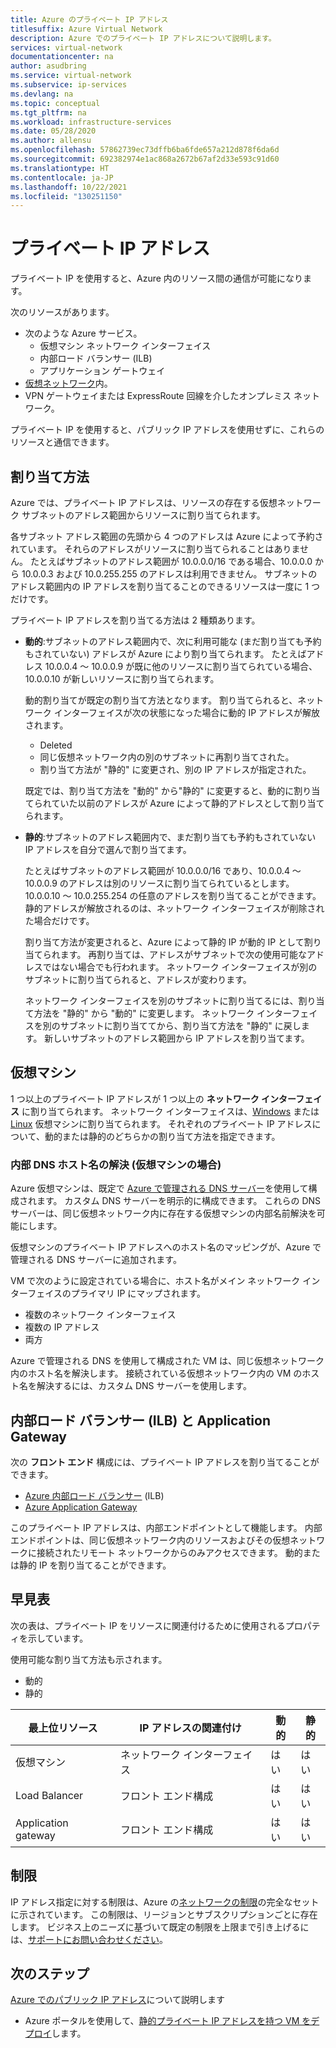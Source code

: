 ```yaml
---
title: Azure のプライベート IP アドレス
titlesuffix: Azure Virtual Network
description: Azure でのプライベート IP アドレスについて説明します。
services: virtual-network
documentationcenter: na
author: asudbring
ms.service: virtual-network
ms.subservice: ip-services
ms.devlang: na
ms.topic: conceptual
ms.tgt_pltfrm: na
ms.workload: infrastructure-services
ms.date: 05/28/2020
ms.author: allensu
ms.openlocfilehash: 57862739ec73dffb6ba6fde657a212d878f6da6d
ms.sourcegitcommit: 692382974e1ac868a2672b67af2d33e593c91d60
ms.translationtype: HT
ms.contentlocale: ja-JP
ms.lasthandoff: 10/22/2021
ms.locfileid: "130251150"
---
```

# <a name="private-ip-addresses"></a>プライベート IP アドレス
プライベート IP を使用すると、Azure 内のリソース間の通信が可能になります。 

次のリソースがあります。
* 次のような Azure サービス。
    * 仮想マシン ネットワーク インターフェイス
    * 内部ロード バランサー (ILB)
    * アプリケーション ゲートウェイ
* [仮想ネットワーク](../../virtual-network/virtual-networks-overview.md)内。
* VPN ゲートウェイまたは ExpressRoute 回線を介したオンプレミス ネットワーク。

プライベート IP を使用すると、パブリック IP アドレスを使用せずに、これらのリソースと通信できます。

## <a name="allocation-method"></a>割り当て方法

Azure では、プライベート IP アドレスは、リソースの存在する仮想ネットワーク サブネットのアドレス範囲からリソースに割り当てられます。

各サブネット アドレス範囲の先頭から 4 つのアドレスは Azure によって予約されています。 それらのアドレスがリソースに割り当てられることはありません。 たとえばサブネットのアドレス範囲が 10.0.0.0/16 である場合、10.0.0.0 から 10.0.0.3 および 10.0.255.255 のアドレスは利用できません。 サブネットのアドレス範囲内の IP アドレスを割り当てることのできるリソースは一度に 1 つだけです。 

プライベート IP アドレスを割り当てる方法は 2 種類あります。

- **動的**:サブネットのアドレス範囲内で、次に利用可能な (まだ割り当ても予約もされていない) アドレスが Azure により割り当てられます。 たとえばアドレス 10.0.0.4 ～ 10.0.0.9 が既に他のリソースに割り当てられている場合、10.0.0.10 が新しいリソースに割り当てられます。 

    動的割り当てが既定の割り当て方法となります。 割り当てられると、ネットワーク インターフェイスが次の状態になった場合に動的 IP アドレスが解放されます。
    
    * Deleted
    * 同じ仮想ネットワーク内の別のサブネットに再割り当てされた。
    * 割り当て方法が "静的" に変更され、別の IP アドレスが指定された。 
    
    既定では、割り当て方法を "動的" から"静的" に変更すると、動的に割り当てられていた以前のアドレスが Azure によって静的アドレスとして割り当てられます。

- **静的**:サブネットのアドレス範囲内で、まだ割り当ても予約もされていない IP アドレスを自分で選んで割り当てます。 

    たとえばサブネットのアドレス範囲が 10.0.0.0/16 であり、10.0.0.4 ～ 10.0.0.9 のアドレスは別のリソースに割り当てられているとします。 10.0.0.10 ～ 10.0.255.254 の任意のアドレスを割り当てることができます。 静的アドレスが解放されるのは、ネットワーク インターフェイスが削除された場合だけです。 
    
    割り当て方法が変更されると、Azure によって静的 IP が動的 IP として割り当てられます。 再割り当ては、アドレスがサブネットで次の使用可能なアドレスではない場合でも行われます。 ネットワーク インターフェイスが別のサブネットに割り当てられると、アドレスが変わります。
    
    ネットワーク インターフェイスを別のサブネットに割り当てるには、割り当て方法を "静的" から "動的" に変更します。 ネットワーク インターフェイスを別のサブネットに割り当ててから、割り当て方法を "静的" に戻します。 新しいサブネットのアドレス範囲から IP アドレスを割り当てます。
    
## <a name="virtual-machines"></a>仮想マシン

1 つ以上のプライベート IP アドレスが 1 つ以上の **ネットワーク インターフェイス** に割り当てられます。 ネットワーク インターフェイスは、[Windows](../../virtual-machines/windows/overview.md?toc=%2fazure%2fvirtual-network%2ftoc.json) または [Linux](../../virtual-machines/linux/overview.md?toc=%2fazure%2fvirtual-network%2ftoc.json) 仮想マシンに割り当てられます。 それぞれのプライベート IP アドレスについて、動的または静的のどちらかの割り当て方法を指定できます。

### <a name="internal-dns-hostname-resolution-for-virtual-machines"></a>内部 DNS ホスト名の解決 (仮想マシンの場合)

Azure 仮想マシンは、既定で [Azure で管理される DNS サーバー](../../virtual-network/virtual-networks-name-resolution-for-vms-and-role-instances.md#azure-provided-name-resolution)を使用して構成されます。 カスタム DNS サーバーを明示的に構成できます。 これらの DNS サーバーは、同じ仮想ネットワーク内に存在する仮想マシンの内部名前解決を可能にします。

仮想マシンのプライベート IP アドレスへのホスト名のマッピングが、Azure で管理される DNS サーバーに追加されます。 

VM で次のように設定されている場合に、ホスト名がメイン ネットワーク インターフェイスのプライマリ IP にマップされます。

* 複数のネットワーク インターフェイス
* 複数の IP アドレス
* 両方

Azure で管理される DNS を使用して構成された VM は、同じ仮想ネットワーク内のホスト名を解決します。 接続されている仮想ネットワーク内の VM のホスト名を解決するには、カスタム DNS サーバーを使用します。

## <a name="internal-load-balancers-ilb--application-gateways"></a>内部ロード バランサー (ILB) と Application Gateway

次の **フロント エンド** 構成には、プライベート IP アドレスを割り当てることができます。

* [Azure 内部ロード バランサー](../../load-balancer/load-balancer-overview.md?toc=%2fazure%2fvirtual-network%2ftoc.json) (ILB)
* [Azure Application Gateway](../../application-gateway/overview.md?toc=%2fazure%2fvirtual-network%2ftoc.json) 

このプライベート IP アドレスは、内部エンドポイントとして機能します。 内部エンドポイントは、同じ仮想ネットワーク内のリソースおよびその仮想ネットワークに接続されたリモート ネットワークからのみアクセスできます。 動的または静的 IP を割り当てることができます。

## <a name="at-a-glance"></a>早見表
次の表は、プライベート IP をリソースに関連付けるために使用されるプロパティを示しています。 

使用可能な割り当て方法も示されます。

* 動的
* 静的

| 最上位リソース | IP アドレスの関連付け | 動的 | 静的 |
| --- | --- | --- | --- |
| 仮想マシン |ネットワーク インターフェイス |はい |はい |
| Load Balancer |フロント エンド構成 |はい |はい |
| Application gateway |フロント エンド構成 |はい |はい |

## <a name="limits"></a>制限
IP アドレス指定に対する制限は、Azure の[ネットワークの制限](../../azure-resource-manager/management/azure-subscription-service-limits.md?toc=%2fazure%2fvirtual-network%2ftoc.json#networking-limits)の完全なセットに示されています。 この制限は、リージョンとサブスクリプションごとに存在します。 ビジネス上のニーズに基づいて既定の制限を上限まで引き上げるには、[サポートにお問い合わせください](https://portal.azure.com/#blade/Microsoft_Azure_Support/HelpAndSupportBlade)。

## <a name="next-steps"></a>次のステップ
[Azure でのパブリック IP アドレス](public-ip-addresses.md)について説明します
* Azure ポータルを使用して、[静的プライベート IP アドレスを持つ VM をデプロイ](./virtual-networks-static-private-ip-arm-pportal.md)します。